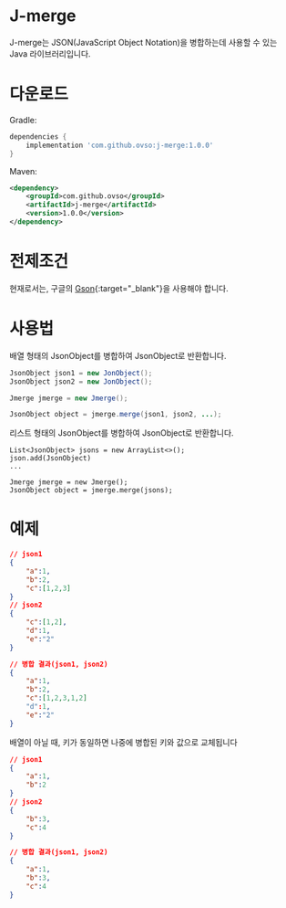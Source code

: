 # J-merge

J-merge는 JSON(JavaScript Object Notation)을 병합하는데 사용할 수 있는 Java 라이브러리입니다.

# 다운로드

Gradle:

```groovy
dependencies {
	implementation 'com.github.ovso:j-merge:1.0.0'
}
```

Maven:<dependency>

```xml
<dependency>
	<groupId>com.github.ovso</groupId>
	<artifactId>j-merge</artifactId>
	<version>1.0.0</version>
</dependency>
```

# 전제조건

현재로서는, 구글의 [Gson](https://github.com/google/gson){:target="_blank"}을 사용해야 합니다.

# 사용법

배열 형태의 JsonObject를 병합하여 JsonObject로 반환합니다.

```java
JsonObject json1 = new JonObject();
JsonObject json2 = new JonObject();

Jmerge jmerge = new Jmerge();

JsonObject object = jmerge.merge(json1, json2, ...);
```

리스트 형태의 JsonObject를 병합하여 JsonObject로 반환합니다.

```
List<JsonObject> jsons = new ArrayList<>();
json.add(JsonObject)
...

Jmerge jmerge = new Jmerge();
JsonObject object = jmerge.merge(jsons);
```

# 예제

```json
// json1
{
    "a":1,
    "b":2,
    "c":[1,2,3]
}
// json2
{
    "c":[1,2],
    "d":1,
    "e":"2"
}

// 병합 결과(json1, json2)
{
    "a":1,
    "b":2,
    "c":[1,2,3,1,2]
    "d":1,
    "e":"2"
}

```

배열이 아닐 때, 키가 동일하면 나중에 병합된 키와 값으로 교체됩니다

```json
// json1
{
    "a":1,
    "b":2
}
// json2
{
    "b":3,
    "c":4
}

// 병합 결과(json1, json2)
{
    "a":1,
    "b":3,
	"c":4
}
```

